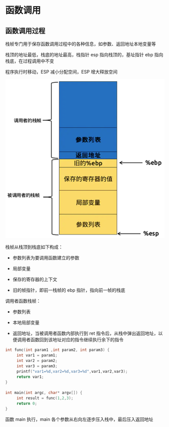 # 函数调用

## 函数调用过程

栈帧专门用于保存函数调用过程中的各种信息，如参数、返回地址本地变量等

栈顶的地址最低，栈底的地址最高，栈指针 esp 指向栈顶的，基址指针 ebp 指向栈底，在过程调用中不变

程序执行时移动，ESP 减小分配空间，ESP 增大释放空间

![](../../Picture/Cpp/syntax/functioncall/01.png)

栈帧从栈顶到栈底如下构成：

- 参数列表为要调用函数建立的参数

- 局部变量

- 保存的寄存器的上下文

- 旧的帧指针，即前一栈帧的 ebp 指针，指向前一帧的栈底

调用者函数栈帧：

- 参数列表

- 本地局部变量

- 返回地址，当被调用者函数内部执行到 ret 指令后，从栈中弹出返回地址，以便调用者函数回到该地址对应的指令继续执行余下的指令

```cpp
int func(int param1 ,int param2, int param3) {
     int var1 = param1;
     int var2 = param2;
     int var3 = param3;
     printf("var1=%d,var2=%d,var3=%d",var1,var2,var3);
     return var1;
}
 
int main(int argc, char* argv[]) {
     int result = func(1,2,3);
     return 0; 
}
```
函数 main 执行，main 各个参数从右向左逐步压入栈中，最后压入返回地址